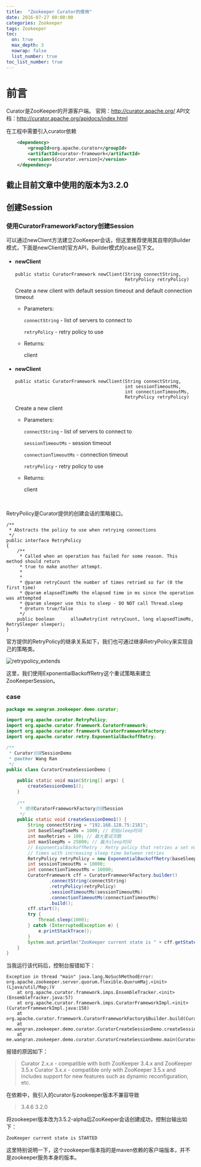 ```yaml
---
title:  "Zookeeper Curator的使用"
date: 2016-07-27 00:00:00
categories: Zookeeper
tags: Zookeeper
toc:
  on: true
  max_depth: 3
  nowrap: false
  list_number: true
toc_list_number: true
---
```


# 前言
Curator是ZooKeeper的开源客户端。
官网：http://curator.apache.org/
API文档：http://curator.apache.org/apidocs/index.html
<!-- more -->

在工程中需要引入curator依赖

```xml
	<dependency>
		<groupId>org.apache.curator</groupId>
		<artifactId>curator-framework</artifactId>
		<version>${curator.version}</version>
	</dependency>
```


截止目前文章中使用的版本为3.2.0
---

## 创建Session

###  使用CuratorFrameworkFactory创建Session

可以通过newClient方法建立ZooKeeper会话，但这里推荐使用其自带的Builder模式，下面是newClient的官方API，Builder模式的case见下文。

- #### newClient

  ```
  public static CuratorFramework newClient(String connectString,
                                           RetryPolicy retryPolicy)
  ```

  Create a new client with default session timeout and default connection timeout

  - Parameters:

    `connectString` - list of servers to connect to

    `retryPolicy` - retry policy to use

  - Returns:

    client


- #### newClient

  ```
  public static CuratorFramework newClient(String connectString,
                                           int sessionTimeoutMs,
                                           int connectionTimeoutMs,
                                           RetryPolicy retryPolicy)
  ```

  Create a new client

  - Parameters:

    `connectString` - list of servers to connect to

    `sessionTimeoutMs` - session timeout

    `connectionTimeoutMs` - connection timeout

    `retryPolicy` - retry policy to use

  - Returns:

    client

    ​


RetryPolicy是Curator提供的创建会话的策略接口。

```
/**
 * Abstracts the policy to use when retrying connections
 */
public interface RetryPolicy
{
    /**
     * Called when an operation has failed for some reason. This method should return
     * true to make another attempt.
     *
     *
     * @param retryCount the number of times retried so far (0 the first time)
     * @param elapsedTimeMs the elapsed time in ms since the operation was attempted
     * @param sleeper use this to sleep - DO NOT call Thread.sleep
     * @return true/false
     */
    public boolean      allowRetry(int retryCount, long elapsedTimeMs, RetrySleeper sleeper);
}
```

官方提供的RetryPolicy的继承关系如下，我们也可通过继承RetryPolicy来实现自己的策略类。

![retrypolicy_extends](images/curator/retrypolicy_extends.png)

这里，我们使用ExponentialBackoffRetry这个重试策略来建立ZooKeeperSession。

### case

```java
package me.wangran.zookeeper.demo.curator;

import org.apache.curator.RetryPolicy;
import org.apache.curator.framework.CuratorFramework;
import org.apache.curator.framework.CuratorFrameworkFactory;
import org.apache.curator.retry.ExponentialBackoffRetry;

/**
 * Curator创建SessionDemo
 * @author Wang Ran
 */
public class CuratorCreateSessionDemo {

	public static void main(String[] args) {
		createSessionDemo1();
	}
	
	/**
	 * 使用CuratorFrameworkFactory创建Session
	 */
	public static void createSessionDemo1() {
		String connectString = "192.168.128.75:2181";
		int baseSleepTimeMs = 1000; // 初始sleep时间
		int maxRetries = 100; // 最大重试次数
		int maxSleepMs = 25000; // 最大sleep时间
		// ExponentialBackoffRetry : Retry policy that retries a set number of 
		// times with increasing sleep time between retries
		RetryPolicy retryPolicy = new ExponentialBackoffRetry(baseSleepTimeMs, maxRetries, maxSleepMs);
		int sessionTimeoutMs = 10000;
		int connectionTimeoutMs = 10000;
		CuratorFramework cff = CuratorFrameworkFactory.builder()
				.connectString(connectString)
				.retryPolicy(retryPolicy)
				.sessionTimeoutMs(sessionTimeoutMs)
				.connectionTimeoutMs(connectionTimeoutMs)
				.build();
		cff.start();
		try {
			Thread.sleep(1000);
		} catch (InterruptedException e) {
			e.printStackTrace();
		}
		System.out.println("ZooKeeper current state is " + cff.getState());
	}
}
```

当我运行该代码后，控制台报错如下：

```
Exception in thread "main" java.lang.NoSuchMethodError: org.apache.zookeeper.server.quorum.flexible.QuorumMaj.<init>(Ljava/util/Map;)V
	at org.apache.curator.framework.imps.EnsembleTracker.<init>(EnsembleTracker.java:57)
	at org.apache.curator.framework.imps.CuratorFrameworkImpl.<init>(CuratorFrameworkImpl.java:158)
	at org.apache.curator.framework.CuratorFrameworkFactory$Builder.build(CuratorFrameworkFactory.java:156)
	at me.wangran.zookeeper.demo.curator.CuratorCreateSessionDemo.createSessionDemo1(CuratorCreateSessionDemo.java:36)
	at me.wangran.zookeeper.demo.curator.CuratorCreateSessionDemo.main(CuratorCreateSessionDemo.java:15)
```

报错的原因如下：

> Curator 2.x.x - compatible with both ZooKeeper 3.4.x and ZooKeeper 3.5.x
> Curator 3.x.x - compatible only with ZooKeeper 3.5.x and includes support for new features such as dynamic reconfiguration, etc.

在依赖中，我引入的curator与zookeeper版本不兼容导致

>   <properties>
>   	<zookeeper.version>3.4.6</zookeeper.version>
>   	<curator.version>3.2.0</curator.version>
>   </properties>

将zookeeper版本改为3.5.2-alpha后ZooKeeper会话创建成功，控制台输出如下：

```
ZooKeeper current state is STARTED
```

这里特别说明一下，这个zookeeper版本指的是maven依赖的客户端版本，并不是zookeeper服务本身的版本。